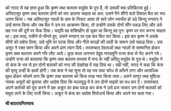 को नारद से यह ज्ञात हुआ कि कृष्ण तथा बलराम वसुदेव के पुत्र हैं, तो उसकी क्या प्रतिकि्रया हुई। अरिष्टासुर कृष्ण तथा बलराम दोनों को मार डालना चाहता था अत: उसने पैने सींगो वाले विशाल बैल का रूप धारण किया। जब अरिष्टासुर ग्वालों के ग्राम के निकट आया तो सारे लोग भयभीत हो उठे किन्तु भगवान् ने उन्हें शान्त किया और जब बैल ने उन पर आक्रमण किया, तो उन्होंने उसके दोनों सींग पकड़ लिए और उसे छह गज की दूरी पर फेंक दिया। यद्यपि वह शक्तिहीन हो चुका था किन्तु वह पुन: कृष्ण पर वार करना चाहता था। इस तरह, पसीने से भीगते हुए, उसने भगवान् पर एक बार फिर वार किया। इस बार कृष्ण ने उसके सींगों को दबोच लिया, उसे भूमि पर पटक दिया और गीले कपड़ों की लादी के समान उसे पछाड़ दिया। उस असुर ने रक्त वमन किया और अपने प्राण त्याग दिये। तत्पश्चात् देवताओं तथा ग्वालों से सश्मानित होकर कृष्ण तथा बलराम अपने गाँव लौट आये। कुछ काल अनन्तर देवॢष नारदमुनि राजा कंस से भेंट करने गये। उन्होंने राजा को बतलाया कि कृष्ण तथा बलराम वास्तव में नन्द के नहीं अपितु वसुदेव के पुत्र थे। वसुदेव ने तो कंस के भय से इन दोनों बालकों को नन्द की देखरेख में रख दिया था। यही नहीं, नारद ने कहा कि कंस की मृत्यु उन्हीं के हाथों होगी। जब कंस ने यह सुना तो वह भय तथा क्रोध से काँपने लगा और अत्यधिक क्षुब्ध होकर सोचने लगा कि कृष्ण तथा बलराम को किस तरह नष्ट किया जाय। उसने चाणूर तथा मुष्टिक नामक असुरों को बुलाया और आदेश दिया कि मल्लयुद्ध में वे उन दोनों भाइयों का वध कर दें। तत्पश्चात् अपने कर्तव्यों को पूरा करने में दक्ष अक्रूर का हाथ पकड़ कर कंस ने उसे व्रज जाकर उन दोनों बालकों को मथुरा लाने के लिए राजी किया। अक्रूर ने कंस का आदेश शिरोधार्य किया और अपने घर चला गया।  

**श्री बादरायणिरुवाच** 